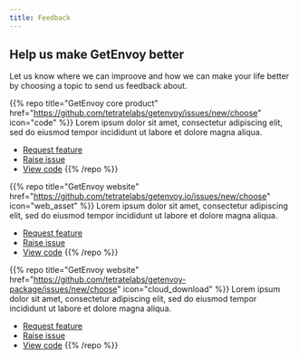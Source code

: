 ```yaml
---
title: Feedback
---
```


## Help us make GetEnvoy better ##

Let us know where we can improove and how we can make your life better by choosing a topic to send us feedback about.


{{% repo 
    title="GetEnvoy core product" 
    href="https://github.com/tetratelabs/getenvoy/issues/new/choose"
    icon="code"
%}}
Lorem ipsum dolor sit amet, consectetur adipiscing elit, sed do eiusmod tempor incididunt ut labore et dolore magna aliqua. 

+ [Request feature](../)
+ [Raise issue](../)
+ [View code](../)
{{% /repo %}}


{{% repo 
    title="GetEnvoy website" 
    href="https://github.com/tetratelabs/getenvoy.io/issues/new/choose"
    icon="web_asset"
%}}
Lorem ipsum dolor sit amet, consectetur adipiscing elit, sed do eiusmod tempor incididunt ut labore et dolore magna aliqua. 

+ [Request feature](../)
+ [Raise issue](../)
+ [View code](../)
{{% /repo %}}


{{% repo 
    title="GetEnvoy website" 
    href="https://github.com/tetratelabs/getenvoy-package/issues/new/choose"
    icon="cloud_download"
%}}
Lorem ipsum dolor sit amet, consectetur adipiscing elit, sed do eiusmod tempor incididunt ut labore et dolore magna aliqua. 

+ [Request feature](../)
+ [Raise issue](../)
+ [View code](../)
{{% /repo %}}